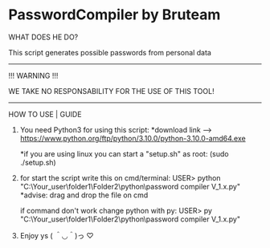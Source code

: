 # PasswordCompiler by Bruteam

WHAT DOES HE DO?

This script generates possible passwords from personal data

--------------------------------------------------------------

!!! WARNING !!!

WE TAKE NO RESPONSABILITY FOR THE USE OF THIS TOOL!

--------------------------------------------------------------
HOW TO USE | GUIDE 

1) You need Python3 for using this script:
    *download link --> https://www.python.org/ftp/python/3.10.0/python-3.10.0-amd64.exe
    
    *if you are using linux you can start a "setup.sh" as root: (sudo ./setup.sh)

2) for start the script write this on cmd/terminal: 
      USER> python "C:\Your_user\folder1\Folder2\python\password compiler V_1.x.py"
          *advise: drag and drop the file on cmd  
    
    if command don't work change python with py:
      USER> py "C:\Your_user\folder1\Folder2\python\password compiler V_1.x.py"

3) Enjoy ys  ( ＾◡＾)っ ♡
